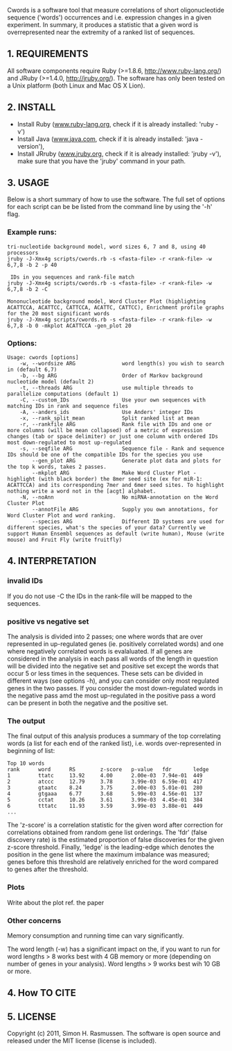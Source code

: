 Cwords is a software tool that measure correlations of short oligonucleotide sequence ('words') occurrences and i.e. expression changes in a given experiment. In summary, it produces a statistic that a given word is overrepresented near the extremity of a ranked list of sequences.

## 1. REQUIREMENTS #

All software components require Ruby (>=1.8.6, http://www.ruby-lang.org/) and JRuby (>=1.4.0, http://jruby.org/).
The software has only been tested on a Unix platform (both Linux and Mac OS X Lion).


## 2. INSTALL #

* Install Ruby (www.ruby-lang.org, check if it is already installed: 'ruby -v')
* Install Java (www.java.com, check if it is already installed: 'java -version'),
* Install JRruby (www.jruby.org, check if it is already installed: 'jruby -v'),
  make sure that you have the 'jruby' command in your path.

## 3. USAGE #
Below is a short summary of how to use the software. The full set of options for each script can be be listed from the command line by using the '-h' flag.
 
### Example runs:
    
    tri-nucleotide background model, word sizes 6, 7 and 8, using 40 processors
    jruby -J-Xmx4g scripts/cwords.rb -s <fasta-file> -r <rank-file> -w 6,7,8 -b 2 -p 40

     IDs in you sequences and rank-file match
    jruby -J-Xmx4g scripts/cwords.rb -s <fasta-file> -r <rank-file> -w 6,7,8 -b 2 -C

    Mononucleotide background model, Word Cluster Plot (highlighting ACATTCCA, ACATTCC, CATTCCA, ACATTC, CATTCC), Enrichment profile graphs for the 20 most significant words
    jruby -J-Xmx4g scripts/cwords.rb -s <fasta-file> -r <rank-file> -w 6,7,8 -b 0 -mkplot ACATTCCA -gen_plot 20

### Options:

    Usage: cwords [options]
        -w, --wordsize ARG               word length(s) you wish to search in (default 6,7)
        -b, --bg ARG                     Order of Markov background nucleotide model (default 2)
        -t, --threads ARG                use multiple threads to parallelize computations (default 1)
        -C, --custom_IDs                 Use your own sequences with matching IDs in rank and sequence files
        -A, --anders_ids                 Use Anders' integer IDs
        -x, --rank_split_mean            Split ranked list at mean
        -r, --rankfile ARG               Rank file with IDs and one or more columns (will be mean collapsed) of a metric of expression changes (tab or space delimiter) or just one column with ordered IDs most down-regulated to most up-regulated
        -s, --seqfile ARG                Sequence file - Rank and sequence IDs should be one of the compatible IDs for the species you use
            --gen_plot ARG               Generate plot data and plots for the top k words, takes 2 passes.
            --mkplot ARG                 Make Word Cluster Plot - highlight (with black border) the 8mer seed site (ex for miR-1: ACATTCCA) and its corresponding 7mer and 6mer seed sites. To highlight nothing write a word not in the [acgt] alphabet.
        -N, --noAnn                      No miRNA-annotation on the Word Cluster Plot
            --annotFile ARG              Supply you own annotations, for Word Cluster Plot and word ranking.
            --species ARG                Different ID systems are used for different species, what's the species of your data? Currently we support Human Ensembl sequences as default (write human), Mouse (write mouse) and Fruit Fly (write fruitfly)

## 4. INTERPRETATION #

### invalid IDs
If you do not use -C the IDs in the rank-file will be mapped to the sequences. 

### positive vs negative set 
The analysis is divided into 2 passes; one where words that are over represented in up-regulated genes (ie. positively correlated words) and one where negatively correlated words is evalaluated. If all genes are considered in the analysis in each pass all words of the length in question will be divided into the negative set and positive set except the words that occur 5 or less times in the sequences. These sets can be divided in different ways (see options -h), and you can consider only most regulated genes in the two passes. If you consider the most down-regulated words in the negative pass amd the most up-regulated in the positive pass a word can be present in both the negative and the positive set.

### The output 
The final output of this analysis produces a summary of the top correlating words (a list for each end of the ranked list), i.e. words over-represented in beginning of list:

    Top 10 words
    rank      word      RS        z-score   p-value   fdr       ledge
    1         ttatc     13.92     4.00      2.00e-03  7.94e-01  449
    2         atccc     12.79     3.78      3.99e-03  6.59e-01  417
    3         gtaatc    8.24      3.75      2.00e-03  5.01e-01  280
    4         gtgaaa    6.77      3.68      5.99e-03  4.56e-01  137
    5         cctat     10.26     3.61      3.99e-03  4.45e-01  384
    6         tttatc    11.93     3.59      3.99e-03  3.88e-01  449
    ...

The 'z-score' is a correlation statistic for the given word after correction for correlations obtained from random gene list orderings. The 'fdr' (false discovery rate) is the estimated proportion of false discoveries for the given z-score threshold. Finally, 'ledge' is the leading-edge which denotes the position in the gene list where the maximum imbalance was measured; genes before this threshold are relatively enriched for the word compared to genes after the threshold.

### Plots
Write about the plot ref. the paper

### Other concerns
Memory consumption and running time can vary significantly. 

The word length (-w) has a significant impact on the, if you want to run for word lengths > 8 works best with 4 GB memory or more (depending on number of genes in your analysis). Word lengths > 9 works best wih 10 GB or more.

## 4. How TO CITE

## 5. LICENSE
Copyright (c) 2011, Simon H. Rasmussen.
The software is open source and released under the MIT license (license is included).